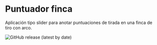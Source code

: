 # Puntuador finca

Aplicación tipo slider para anotar puntuaciones de tirada en una finca de tiro con arco.

![GitHub release (latest by date)](https://img.shields.io/github/v/release/josemanuelperez91/puntuador-finca?style=plastic)

